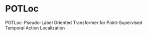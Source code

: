 # POTLoc
POTLoc: Pseudo-Label Oriented Transformer for Point-Supervised Temporal Action Localization
